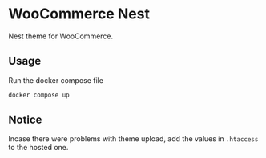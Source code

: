 # WooCommerce Nest

Nest theme for WooCommerce.

## Usage

Run the docker compose file

```bash
docker compose up
```

## Notice

Incase there were problems with theme upload, add the values in `.htaccess` to the hosted one.